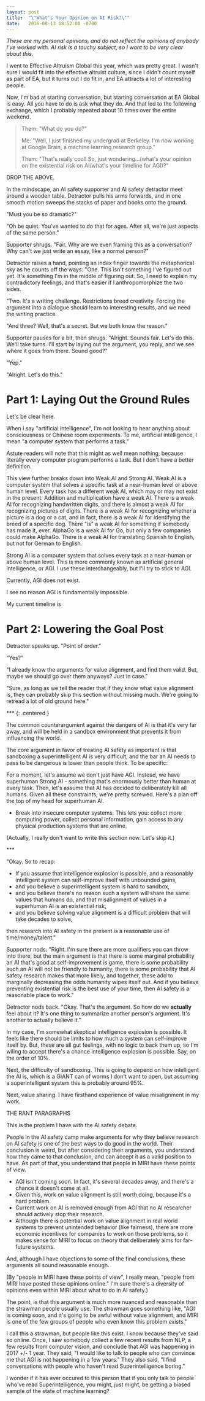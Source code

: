 ```yaml
---
layout: post
title:  "\"What's Your Opinion on AI Risk?\""
date:   2016-08-13 18:52:00 -0700
---
```


*These are my personal opinions, and do not reflect the opinions of
anybody I've worked with. AI risk is a touchy subject, so I want to
be very clear about this.*

I went to Effective Altruism Global this year, which was pretty great.
I wasn't sure I would fit into the effective altruist culture, since I
didn't count myself as part of EA, but it turns out I do fit in, and
EA attracts a lot of interesting people.

Now, I'm bad at starting conversation, but starting conversation at
EA Global is easy. All you have to do is ask what they do. And that
led to the following exchange, which I probably repeated about 10 times
over the entire weekend.

> Them: "What do you do?"
>
> Me: "Well, I just finished my undergrad at Berkeley. I'm now working
> at Google Brain, a machine learning research group."
>
> Them: "That's really cool! So, just wondering...(what's your opinion
> on the existential risk on AI/what's your timeline for AGI)?"


DROP THE ABOVE.


In the mindscape, an AI safety supporter and AI safety detractor meet
around a wooden table. Detractor pulls his arms forwards, and in one
smooth motion sweeps the stacks of paper and books onto the ground.

"Must you be so dramatic?"

"Oh be quiet. You've wanted to do that for ages. After all, we're just
aspects of the same person."

Supporter shrugs. "Fair. Why are we even framing this as a conversation?
Why can't we just write an essay, like a normal person?"

Detractor raises a hand, pointing an index finger towards the metaphorical
sky as he counts off the ways. "One. This isn't something I've figured
out yet. It's something I'm in the middle of figuring out. So, I need to
explain my contradictory feelings, and that's easier if I anthropomorphize
the two sides.

"Two. It's a writing challenge. Restrictions breed creativity. Forcing the
argument into a dialogue should learn to interesting results, and we need
the writing practice.

"And three? Well, that's a secret. But we both know the reason."

Supporter pauses for a bit, then shrugs. "Alright. Sounds fair. Let's do this.
We'll take turns. I'll start by laying out the argument, you reply, and we
see where it goes from there. Sound good?"

"Yep."

"Alright. Let's do this."


Part 1: Laying Out the Ground Rules
===========================================================

Let's be clear here.

When I say "artificial intelligence", I'm not looking to hear anything about
consciousness or Chinese room experiments. To me, artificial intelligence, I
mean "a computer system that performs a task."

Astute readers will note that this might as well mean nothing, because literally
every computer program performs a task. But I don't have a better definition.

This view further breaks down into Weak AI and Strong AI. Weak AI is a computer
system that solves a specific task at a near-human level or above human level.
Every task has a different weak AI, which may or may not exist in the present.
Addition and multiplication have a weak AI. There is a weak AI for recognizing handwritten
digits, and there is almost a weak AI for recognizing pictures of digits.
There is a weak AI for recognizing whether a picture is a dog or a cat, and
in fact, there is a weak AI for identifying the breed of a specific dog.
There "is" a weak AI for something if somebody has made it, ever. AlphaGo
is a weak AI for Go, but only a few companies could make AlphaGo.
There is a weak AI for translating Spanish to English, but not for German to
English.

Strong AI is a computer system that solves every task at a near-human or above
human level. This is more commonly known as artificial general intelligence,
or AGI. I use these interchangeably, but I'll try to stick to AGI.

Currently, AGI does not exist.

I see no reason AGI is fundamentally impossible.

My current timeline is <FILL IN TIMELINE HERE>


Part 2: Lowering the Goal Post
===========================================================

Detractor speaks up. "Point of order."

"Yes?"

"I already know the arguments for value alignment, and find them valid. But,
maybe we should go over them anyways? Just in case."

"Sure, as long as we tell the reader that if they know what value alignment
is, they can probably skip this section without missing much. We're going
to retread a lot of old ground here."

\*\*\*
{: .centered }

The common counterargument against the dangers of AI is that it's very far away,
and will be held in a sandbox environment that prevents it from influencing the
world.

The core argument in favor of treating AI safety as important is that sandboxing
a superintelligent AI is very difficult, and the bar an AI needs to pass to be
dangerous is lower than people think. To be specific:


For a moment, let's assume we don't just have AGI. Instead, we have superhuman
Strong AI - something that's enormously better than human at every task.
Then, let's assume that AI has decided to deliberately kill all humans.
Given all these constraints, we're pretty screwed. Here's a plan off the top of
my head for superhuman AI.

* Break into insecure computer systems. This lets you: collect more computing
power, collect personal information, gain access to any physical production
systems that are online.

(Actually, I really don't want to write this section now. Let's skip it.)

\*\*\*

"Okay. So to recap:

* If you assume that intelligence explosion is possible, and a reasonably intelligent
system can self-improve itself with unbounded gains,
* and you believe a superintelligent system is hard to sandbox,
* and you believe there's no reason such a system will share the same values
that humans do, and that misalignment of values in a superhuman AI is an
existential risk,
* and you believe solving value alignment is a difficult problem that will take
decades to solve,

then research into AI safety in the present is a reasonable use of
time/money/talent."

Supporter nods. "Right. I'm sure there are more qualifiers you can throw into
there, but the main argument is that there is some marginal probability
an AI that's good at self-improvement is game, there is some probability such
an AI will not be friendly to humanity, there is some probability that AI safety
research makes that more likely, and together, these add to marginally decreasing
the odds humanity wipes itself out. And if you believe preventing existential
risk is the best use of your time, then AI safety is a reasonable place to work."

Detractor nods back. "Okay. That's the argument. So how do we **actually**
feel about it? It's one thing to summarize another person's argument. It's another
to actually believe it."

In my case, I'm somewhat skeptical intelligence explosion is possible. It feels
like there should be limits to how much a system can self-improve itself by.
But, these are all gut feelings, with no logic to back them up, so I'm wiling to
accept there's a chance intelligence explosion is possible. Say, on the order of
10%.

Next, the difficulty of sandboxing. This is going to depend on how intelligent
the AI is, which is a GIANT can of worms I don't want to open, but assuming
a superintelligent system this is probably around 95%.

Next, value sharing. I have firsthand experience of value misalignment in my
work.


THE RANT PARAGRAPHS

This is the problem I have with the AI safety debate.

People in the AI safety camp make arguments for why they believe research on
AI safety is one of the best ways to do good in the world. Their conclusion
is weird, but after considering their arguments, you understand how they came
to that conclusion, and can accept it as a valid position to have.
As part of that, you understand that people in MIRI have these points of view.

* AGI isn't coming soon. In fact, it's several decades away, and there's a
chance it doesn't come at all.
* Given this, work on value alignment is still worth doing, because it's a hard
problem.
* Current work on AI is removed enough from AGI that no AI researcher should
actively stop their research.
* Although there is potential work on value alignment in real world systems
to prevent unintended behavior (like fairness), there are more economic
incentives for companies to work on those problems, so it makes sense for
MIRI to focus on theory that deliberately aims for far-future systems.

And, although I have objections to some of the final conclusions, these arguments
all sound reasonable enough.

(By "people in MIRI have these points of view", I really mean, "people from MIRI
have posted these opinions online." I'm sure there's a diversity of opinions
even within MIRI about what to do in AI safety.)

The point, is that this argument is much more nuanced and reasonable than the
strawman people usually use. The strawman goes something like, "AGI is coming
soon, and it's going to be awful without value alignment, and MIRI is one of the few
groups of people who even know this problem *exists*."

I call this a strawman, but people like this exist. I know because they've said
so online. Once, I saw somebody collect a few recent results from NLP, a few
results from computer vision, and conclude that AGI was happening in 2017 +/- 1 year.
They said, "I would like to talk to people who can convince me that AGI is not
happening in a few years." They also said, "I find conversations with people
who haven't read Superintelligence boring."

I wonder if it has ever occured to this person that if you only talk to people
who've read Superintelligence, you might, just might, be getting a biased sample
of the state of machine learning?


